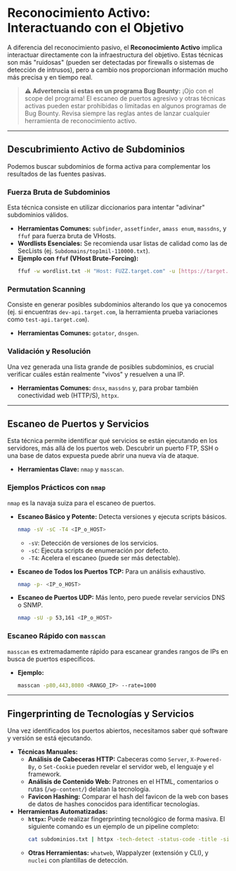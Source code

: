 # Reconocimiento Activo: Interactuando con el Objetivo

A diferencia del reconocimiento pasivo, el **Reconocimiento Activo** implica interactuar directamente con la infraestructura del objetivo. Estas técnicas son más "ruidosas" (pueden ser detectadas por firewalls o sistemas de detección de intrusos), pero a cambio nos proporcionan información mucho más precisa y en tiempo real.

> **⚠️ Advertencia si estas en un programa Bug Bounty:** ¡Ojo con el scope del programa! El escaneo de puertos agresivo y otras técnicas activas pueden estar prohibidas o limitadas en algunos programas de Bug Bounty. Revisa siempre las reglas antes de lanzar cualquier herramienta de reconocimiento activo.

---

## Descubrimiento Activo de Subdominios

Podemos buscar subdominios de forma activa para complementar los resultados de las fuentes pasivas.

### Fuerza Bruta de Subdominios

Esta técnica consiste en utilizar diccionarios para intentar "adivinar" subdominios válidos.

* **Herramientas Comunes:** `subfinder`, `assetfinder`, `amass enum`, `massdns`, y `ffuf` para fuerza bruta de VHosts.
* **Wordlists Esenciales:** Se recomienda usar listas de calidad como las de SecLists (ej. `Subdomains/top1mil-110000.txt`).
* **Ejemplo con `ffuf` (VHost Brute-Forcing):**
  ```bash
  ffuf -w wordlist.txt -H "Host: FUZZ.target.com" -u [https://target.com](https://target.com)
  ```

### Permutation Scanning

Consiste en generar posibles subdominios alterando los que ya conocemos (ej. si encuentras `dev-api.target.com`, la herramienta prueba variaciones como `test-api.target.com`).

* **Herramientas Comunes:** `gotator`, `dnsgen`.

### Validación y Resolución

Una vez generada una lista grande de posibles subdominios, es crucial verificar cuáles están realmente "vivos" y resuelven a una IP.

* **Herramientas Comunes:** `dnsx`, `massdns` y, para probar también conectividad web (HTTP/S), `httpx`.

---

## Escaneo de Puertos y Servicios

Esta técnica permite identificar qué servicios se están ejecutando en los servidores, más allá de los puertos web. Descubrir un puerto FTP, SSH o una base de datos expuesta puede abrir una nueva vía de ataque.

* **Herramientas Clave:** `nmap` y `masscan`.

### Ejemplos Prácticos con `nmap`

`nmap` es la navaja suiza para el escaneo de puertos.

* **Escaneo Básico y Potente:** Detecta versiones y ejecuta scripts básicos.

  ```bash
  nmap -sV -sC -T4 <IP_o_HOST>
  ```

  * `-sV`: Detección de versiones de los servicios.
  * `-sC`: Ejecuta scripts de enumeración por defecto.
  * `-T4`: Acelera el escaneo (puede ser más detectable).
* **Escaneo de Todos los Puertos TCP:** Para un análisis exhaustivo.

  ```bash
  nmap -p- <IP_o_HOST>
  ```
* **Escaneo de Puertos UDP:** Más lento, pero puede revelar servicios DNS o SNMP.

  ```bash
  nmap -sU -p 53,161 <IP_o_HOST>
  ```

### Escaneo Rápido con `masscan`

`masscan` es extremadamente rápido para escanear grandes rangos de IPs en busca de puertos específicos.

* **Ejemplo:**
  ```bash
  masscan -p80,443,8080 <RANGO_IP> --rate=1000
  ```

---

## Fingerprinting de Tecnologías y Servicios

Una vez identificados los puertos abiertos, necesitamos saber qué software y versión se está ejecutando.

* **Técnicas Manuales:**
  * **Análisis de Cabeceras HTTP:** Cabeceras como `Server`, `X-Powered-By`, o `Set-Cookie` pueden revelar el servidor web, el lenguaje y el framework.
  * **Análisis de Contenido Web:** Patrones en el HTML, comentarios o rutas (`/wp-content/`) delatan la tecnología.
  * **Favicon Hashing:** Comparar el hash del favicon de la web con bases de datos de hashes conocidos para identificar tecnologías.
* **Herramientas Automatizadas:**
  * **`httpx`:** Puede realizar fingerprinting tecnológico de forma masiva. El siguiente comando es un ejemplo de un pipeline completo:
    ```bash
    cat subdominios.txt | httpx -tech-detect -status-code -title -silent
    ```
  * **Otras Herramientas:** `whatweb`, Wappalyzer (extensión y CLI), y `nuclei` con plantillas de detección.
